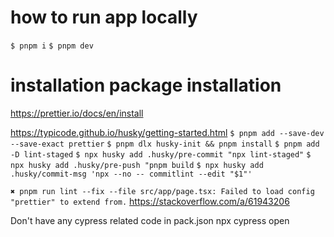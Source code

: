 # how to run app locally

`$ pnpm i`
`$ pnpm dev`

# installation package installation

https://prettier.io/docs/en/install

https://typicode.github.io/husky/getting-started.html
`$ pnpm add --save-dev --save-exact prettier`
`$ pnpm dlx husky-init && pnpm install`
`$ pnpm add -D lint-staged`
`$ npx husky add .husky/pre-commit "npx lint-staged"`
`$ npx husky add .husky/pre-push "pnpm build`
`$ npx husky add .husky/commit-msg 'npx --no -- commitlint --edit "$1"'`

`✖ pnpm run lint --fix --file src/app/page.tsx:
Failed to load config "prettier" to extend from.`
https://stackoverflow.com/a/61943206

Don't have any cypress related code in pack.json
npx cypress open
